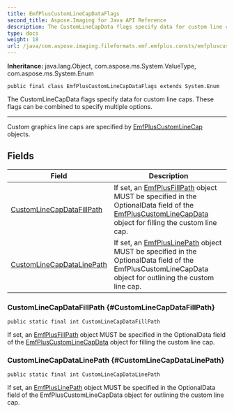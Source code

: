 ```yaml
---
title: EmfPlusCustomLineCapDataFlags
second_title: Aspose.Imaging for Java API Reference
description: The CustomLineCapData flags specify data for custom line caps.
type: docs
weight: 18
url: /java/com.aspose.imaging.fileformats.emf.emfplus.consts/emfpluscustomlinecapdataflags/
---
```

**Inheritance:**
java.lang.Object, com.aspose.ms.System.ValueType, com.aspose.ms.System.Enum
```
public final class EmfPlusCustomLineCapDataFlags extends System.Enum
```

The CustomLineCapData flags specify data for custom line caps. These flags can be combined to specify multiple options.

--------------------

Custom graphics line caps are specified by [EmfPlusCustomLineCap](../../com.aspose.imaging.fileformats.emf.emfplus.objects/emfpluscustomlinecap) objects.
## Fields

| Field | Description |
| --- | --- |
| [CustomLineCapDataFillPath](#CustomLineCapDataFillPath) | If set, an [EmfPlusFillPath](../../com.aspose.imaging.fileformats.emf.emfplus.objects/emfplusfillpath) object MUST be specified in the OptionalData field of the [EmfPlusCustomLineCapData](../../com.aspose.imaging.fileformats.emf.emfplus.objects/emfpluscustomlinecapdata) object for filling the custom line cap. |
| [CustomLineCapDataLinePath](#CustomLineCapDataLinePath) | If set, an [EmfPlusLinePath](../../com.aspose.imaging.fileformats.emf.emfplus.objects/emfpluslinepath) object MUST be specified in the OptionalData field of the EmfPlusCustomLineCapData object for outlining the custom line cap. |
### CustomLineCapDataFillPath {#CustomLineCapDataFillPath}
```
public static final int CustomLineCapDataFillPath
```


If set, an [EmfPlusFillPath](../../com.aspose.imaging.fileformats.emf.emfplus.objects/emfplusfillpath) object MUST be specified in the OptionalData field of the [EmfPlusCustomLineCapData](../../com.aspose.imaging.fileformats.emf.emfplus.objects/emfpluscustomlinecapdata) object for filling the custom line cap.

### CustomLineCapDataLinePath {#CustomLineCapDataLinePath}
```
public static final int CustomLineCapDataLinePath
```


If set, an [EmfPlusLinePath](../../com.aspose.imaging.fileformats.emf.emfplus.objects/emfpluslinepath) object MUST be specified in the OptionalData field of the EmfPlusCustomLineCapData object for outlining the custom line cap.

